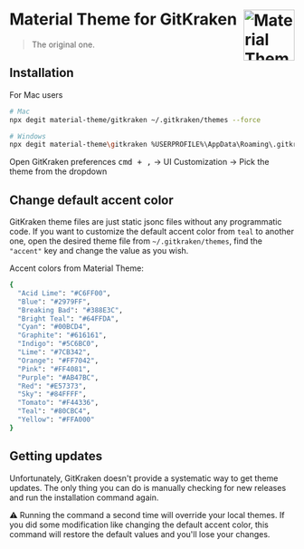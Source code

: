 # Material Theme for GitKraken [<img src="https://rawcdn.githack.com/material-theme/vsc-material-theme/790fc5d2872f10d5a903f449c90c1fa1502d7e53/logo.png" alt="Material Theme" width="90" height="90" align="right">](https://material-theme.site/)
>The original one.

## Installation


For Mac users
```sh
# Mac
npx degit material-theme/gitkraken ~/.gitkraken/themes --force

# Windows
npx degit material-theme\gitkraken %USERPROFILE%\AppData\Roaming\.gitkraken/themes --force
```

Open GitKraken preferences <kbd>cmd + ,</kbd> → UI Customization → Pick the theme from the dropdown


## Change default accent color

GitKraken theme files are just static jsonc files without any programmatic code. If you want to customize the default accent color from `teal` to another one, open the desired theme file from `~/.gitkraken/themes`, find the `"accent"` key and change the value as you wish.

Accent colors from Material Theme:

```sh
{
  "Acid Lime": "#C6FF00",
  "Blue": "#2979FF",
  "Breaking Bad": "#388E3C",
  "Bright Teal": "#64FFDA",
  "Cyan": "#00BCD4",
  "Graphite": "#616161",
  "Indigo": "#5C6BC0",
  "Lime": "#7CB342",
  "Orange": "#FF7042",
  "Pink": "#FF4081",
  "Purple": "#AB47BC",
  "Red": "#E57373",
  "Sky": "#84FFFF",
  "Tomato": "#F44336",
  "Teal": "#80CBC4",
  "Yellow": "#FFA000"
}
```

## Getting updates

Unfortunately, GitKraken doesn't provide a systematic way to get theme updates. The only thing you can do is manually checking for new releases and run the installation command again.

⚠️ Running the command a second time will override your local themes. If you did some modification like changing the default accent color, this command will restore the default values and you'll lose your changes.
